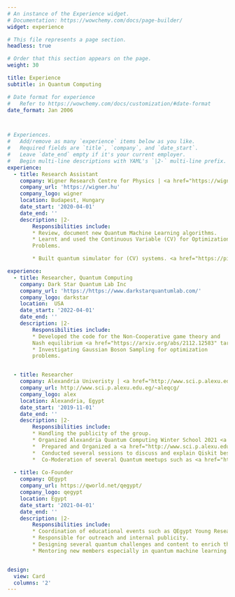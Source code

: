 ```yaml
---
# An instance of the Experience widget.
# Documentation: https://wowchemy.com/docs/page-builder/
widget: experience

# This file represents a page section.
headless: true

# Order that this section appears on the page.
weight: 30

title: Experience
subtitle: in Quantum Computing

# Date format for experience
#   Refer to https://wowchemy.com/docs/customization/#date-format
date_format: Jan 2006



# Experiences.
#   Add/remove as many `experience` items below as you like.
#   Required fields are `title`, `company`, and `date_start`.
#   Leave `date_end` empty if it's your current employer.
#   Begin multi-line descriptions with YAML's `|2-` multi-line prefix.
experience:
  - title: Research Assistant 
    company: Wigner Research Centre for Physics | <a href="https://wigner.hu/en/infopages/zimboras.zoltan/" target="_blank">Quantum computing and informatics research group Group led by Zoltán Zimborás</a>
    company_url: 'https://wigner.hu'
    company_logo: wigner
    location: Budapest, Hungary
    date_start: '2020-04-01'
    date_end: ''
    description: |2-
        Responsibilities include:
        * Review, document new Quantum Machine Learning algorithms.
        * Learnt and used the Continuous Variable (CV) for Optimization
        Problems.

        * Built quantum simulator for (CV) systems. <a href="https://piquasso.com/" target="_blank">Piquasso</a>

experience:
  - title: Researcher, Quantum Computing 
    company: Dark Star Quantum Lab Inc 
    company_url: 'https://https://www.darkstarquantumlab.com/'
    company_logo: darkstar
    location:  USA
    date_start: '2022-04-01'
    date_end: ''
    description: |2-
        Responsibilities include:
        * Developed the code for the Non-Cooperative game theory and
        Nash equilibrium <a href="https://arxiv.org/abs/2112.12583" target="_blank">paper</a> for quantum annealing.
        * Investigating Gaussian Boson Sampling for optimization
        problems.


  - title: Researcher
    company: Alexandria Univeristy | <a href="http://www.sci.p.alexu.edu.eg/~aleqcg/profiles/younes/Ahmed_Younes.html" target="_blank">Alexandria Quantum Computing Group led by Ahmed Younes</a>
    company_url: http://www.sci.p.alexu.edu.eg/~aleqcg/
    company_logo: alex
    location: Alexandria, Egypt
    date_start: '2019-11-01'
    date_end: ''
    description: |2-
        Responsibilities include:
        * Handling the publicity of the group.
        * Organized Alexandria Quantum Computing Winter School 2021 <a href="http://www.sci.p.alexu.edu.eg/~aleqcg/AlexU-QCWS21.htm" target="_blank">AQCWS21</a>
        *  Prepared and Organized a <a href="http://www.sci.p.alexu.edu.eg/~aleqcg/InvitedTalks.html" target="_blank">workshop</a> during AQCWS21.
        *  Conducted several sessions to discuss and explain Qiskit besides planing for building a wider network with other research groups across the globe such as Quantum AI Foundation in Poland and Wigner Research Centre for Physics.
        *  Co-Moderation of several Quantum meetups such as <a href="https://www.youtube.com/playlist?list=PLvze0dsHroGMIq7IAffX8SPA68w2vB8O-" target="_blank">Hypatia Series</a> and Washington Quantum Computing meetup. 
    
  - title: Co-Founder 
    company: QEgypt 
    company_url: https://qworld.net/qegypt/
    company_logo: qegypt
    location: Egypt
    date_start: '2021-04-01'
    date_end: ''
    description: |2-
        Responsibilities include:
        * Coordination of educational events such as QEgypt Young Researcher Program 2022 <a href="http://www.sci.p.alexu.edu.eg/~aleqcg/QEgyptYR2022.html" target="_blank">QEYR22</a> 
        * Responsible for outreach and internal publicity.
        * Designing several quantum challenges and content to enrich the content of QWorld open source education material.
        * Mentoring new members especially in quantum machine learning.


design:
  view: Card
  columns: '2'
---
```

